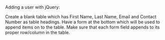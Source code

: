 Adding a user with jQuery:

Create a blank table which has First Name, Last Name, Email and Contact Number as table headings. Have a form at the bottom which will be used to append items on to the table. Make sure that each form field appends to its proper row/column in the table.